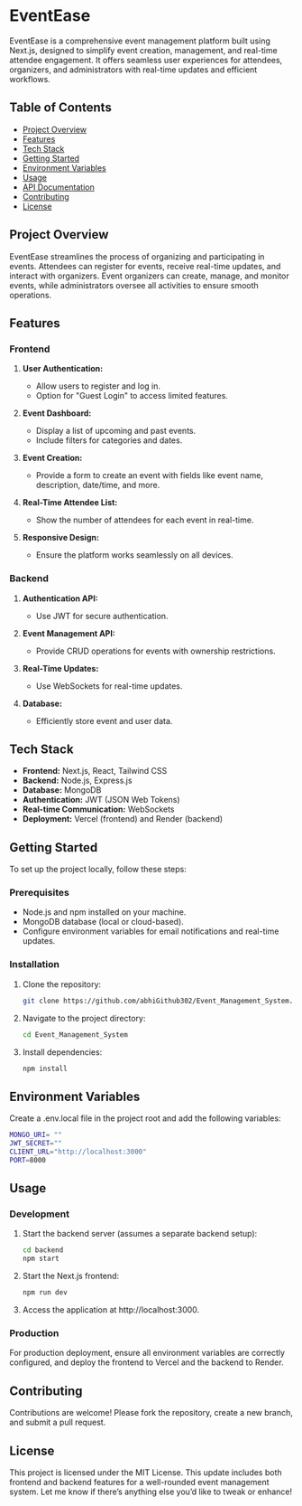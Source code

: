 
# EventEase

EventEase is a comprehensive event management platform built using Next.js, designed to simplify event creation, management, and real-time attendee engagement. It offers seamless user experiences for attendees, organizers, and administrators with real-time updates and efficient workflows.

## Table of Contents

- [Project Overview](#project-overview)
- [Features](#features)
- [Tech Stack](#tech-stack)
- [Getting Started](#getting-started)
- [Environment Variables](#environment-variables)
- [Usage](#usage)
- [API Documentation](#api-documentation)
- [Contributing](#contributing)
- [License](#license)

## Project Overview

EventEase streamlines the process of organizing and participating in events. Attendees can register for events, receive real-time updates, and interact with organizers. Event organizers can create, manage, and monitor events, while administrators oversee all activities to ensure smooth operations.

## Features

### Frontend

1. **User Authentication:**
   - Allow users to register and log in.
   - Option for "Guest Login" to access limited features.

2. **Event Dashboard:**
   - Display a list of upcoming and past events.
   - Include filters for categories and dates.

3. **Event Creation:**
   - Provide a form to create an event with fields like event name, description, date/time, and more.

4. **Real-Time Attendee List:**
   - Show the number of attendees for each event in real-time.

5. **Responsive Design:**
   - Ensure the platform works seamlessly on all devices.

### Backend

1. **Authentication API:**
   - Use JWT for secure authentication.

2. **Event Management API:**
   - Provide CRUD operations for events with ownership restrictions.

3. **Real-Time Updates:**
   - Use WebSockets for real-time updates.

4. **Database:**
   - Efficiently store event and user data.

## Tech Stack

- **Frontend:** Next.js, React, Tailwind CSS
- **Backend:** Node.js, Express.js
- **Database:** MongoDB
- **Authentication:** JWT (JSON Web Tokens)
- **Real-time Communication:** WebSockets
- **Deployment:** Vercel (frontend) and Render (backend)

## Getting Started

To set up the project locally, follow these steps:

### Prerequisites

- Node.js and npm installed on your machine.
- MongoDB database (local or cloud-based).
- Configure environment variables for email notifications and real-time updates.

### Installation

1. Clone the repository:
   ```bash
   git clone https://github.com/abhiGithub302/Event_Management_System.git
   ```
2. Navigate to the project directory:
   ```bash
   cd Event_Management_System
   ```
3. Install dependencies:
   ```bash
   npm install
   ```

## Environment Variables
   Create a .env.local file in the project root and add the following variables:

   ```bash
   MONGO_URI= ""
   JWT_SECRET=""
   CLIENT_URL="http://localhost:3000"
   PORT=8000
   ```


## Usage

### Development
1. Start the backend server (assumes a separate backend setup):
   ```bash
   cd backend
   npm start
   ```
2. Start the Next.js frontend:
   ```bash
   npm run dev
   ```
3. Access the application at http://localhost:3000.

### Production
For production deployment, ensure all environment variables are correctly configured, and deploy the frontend to Vercel and the backend to Render.

## Contributing
Contributions are welcome! Please fork the repository, create a new branch, and submit a pull request.
## License
This project is licensed under the MIT License.
This update includes both frontend and backend features for a well-rounded event management system. Let me know if there’s anything else you’d like to tweak or enhance!
